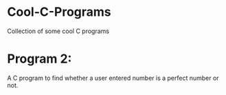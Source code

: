 # Cool-C-Programs
Collection of some cool C programs 

# Program 2: 
A C program to find whether a user entered number is a perfect number or not.
